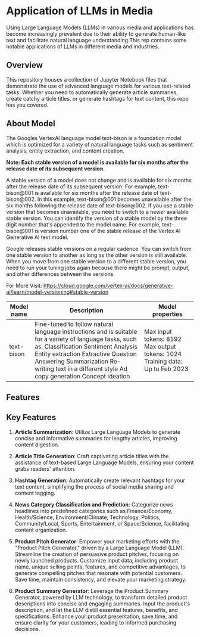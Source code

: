 # Application of LLMs in Media

Using Large Language Models (LLMs) in various media and applications has become increasingly prevalent due to their ability to generate human-like text and facilitate natural language understanding.This rep contains some notable applications of LLMs in different media and industries.

## Overview

This repository houses a collection of Jupyter Notebook files that demonstrate the use of advanced language models for various text-related tasks. Whether you need to automatically generate article summaries, create catchy article titles, or generate hashtags for text content, this repo has you covered.

## About Model
The Googles VertexAI language model text-bison is a foundation model which is optimized for a variety of natural language tasks such as sentiment analysis, entity extraction, and content creation.

**Note: Each stable version of a model is available for six months after the release date of its subsequent version.**

A stable version of a model does not change and is available for six months after the release date of its subsequent version. For example, text-bison@001 is available for six months after the release date of text-bison@002. In this example, text-bison@001 becomes unavailable after the six months following the release date of text-bison@002. If you use a stable version that becomes unavailable, you need to switch to a newer available stable version. You can identify the version of a stable model by the three digit number that's appended to the model name. For example, text-bison@001 is version number one of the stable release of the Vertex AI Generative AI text model.

Google releases stable versions on a regular cadence. You can switch from one stable version to another as long as the other version is still available. When you move from one stable version to a different stable version, you need to run your tuning jobs again because there might be prompt, output, and other differences between the versions.

For More Visit: https://cloud.google.com/vertex-ai/docs/generative-ai/learn/model-versioning#stable-version

| Model name  | Description  | Model properties                   |
|-------------|--------------|-----------------------------------|
| text-bison  | Fine-tuned to follow natural language instructions and is suitable for a variety of language tasks, such as: Classification Sentiment Analysis Entity extraction Extractive Question Answering Summarization Re-writing text in a different style Ad copy generation Concept ideation | Max input tokens: 8192 Max output tokens: 1024 Training data: Up to Feb 2023 |


## Features



## Key Features

1. **Article Summarization**: Utilize Large Language Models to generate concise and informative summaries for lengthy articles, improving content digestion.

2. **Article Title Generation**: Craft captivating article titles with the assistance of text-based Large Language Models, ensuring your content grabs readers' attention.

3. **Hashtag Generation**: Automatically create relevant hashtags for your text content, simplifying the process of social media sharing and content tagging.

4. **News Category Classification and Prediction**: Categorize news headlines into predefined categories such as Finance/Economy, Health/Science, Environment/Climate, Technology, Politics, Community/Local, Sports, Entertainment, or Space/Science, facilitating content organization.

5. **Product Pitch Generator**: Empower your marketing efforts with the "Product Pitch Generator," driven by a Large Language Model (LLM). Streamline the creation of persuasive product pitches, focusing on newly launched products. Customize input data, including product name, unique selling points, features, and competitive advantages, to generate compelling pitches that resonate with potential customers. Save time, maintain consistency, and elevate your marketing strategy.

6. **Product Summary Generator**: Leverage the Product Summary Generator, powered by LLM technology, to transform detailed product descriptions into concise and engaging summaries. Input the product's description, and let the LLM distill essential features, benefits, and specifications. Enhance your product presentation, save time, and ensure clarity for your customers, leading to informed purchasing decisions.

